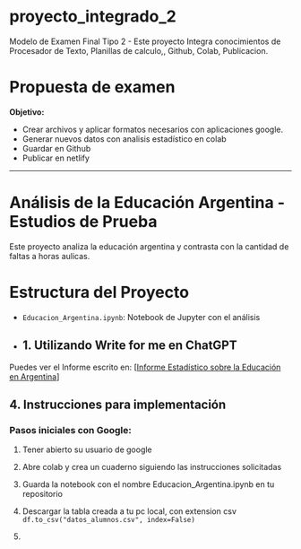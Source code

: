 # proyecto_integrado_2
Modelo de Examen Final Tipo 2 - Este proyecto Integra conocimientos de Procesador de Texto, Planillas de calculo,, Github, Colab, Publicacion.

# Propuesta de examen
**Objetivo:**
* Crear archivos y aplicar formatos necesarios con aplicaciones google.
* Generar nuevos datos con analisis estadístico en colab
* Guardar en Github
* Publicar en netlify

---

# Análisis de la Educación Argentina - Estudios de Prueba

Este proyecto analiza la educación argentina y contrasta con la cantidad de faltas a horas aulicas.

# Estructura del Proyecto

- `Educacion_Argentina.ipynb`: Notebook de Jupyter con el análisis

- ## 1. Utilizando Write for me en ChatGPT

Puedes ver el Informe escrito en: [[Informe Estadístico sobre la Educación en Argentina](https://chatgpt.com/share/6733b30c-47ec-8002-8835-f98cbf4965ad)]

## 4. Instrucciones para implementación
### Pasos iniciales con Google:
1. Tener abierto su usuario de google
2. Abre colab y crea un cuaderno siguiendo las instrucciones solicitadas
3. Guarda la notebook con el nombre Educacion_Argentina.ipynb en tu repositorio
4. Descargar la tabla creada a tu pc local, con extension csv `df.to_csv("datos_alumnos.csv", index=False)`

5. 
